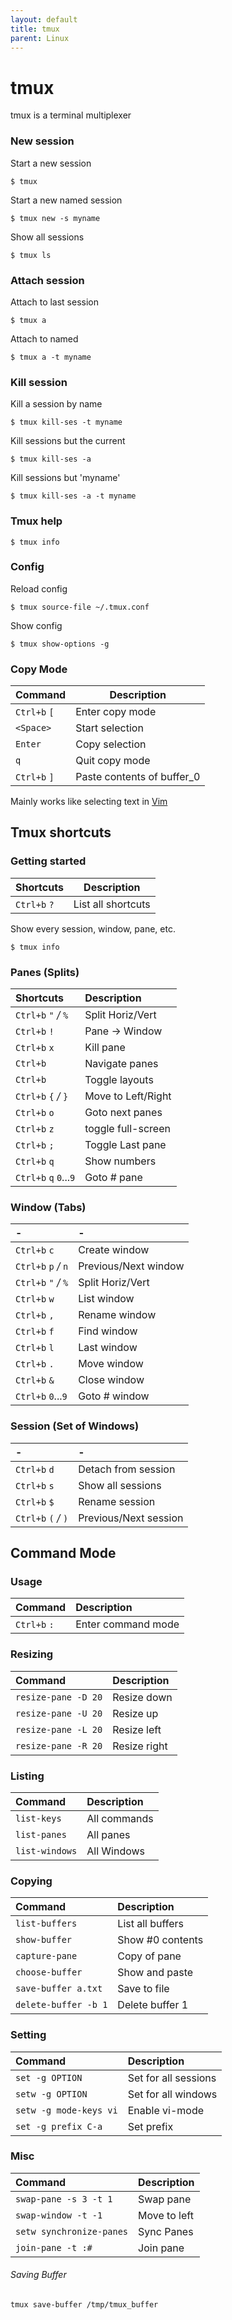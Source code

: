 ```yaml
---
layout: default
title: tmux
parent: Linux
---
```


# tmux

tmux is a terminal multiplexer

### New session

Start a new session 
```shell
$ tmux
```

Start a new named session
```shell
$ tmux new -s myname
```

Show all sessions 
```shell
$ tmux ls
```

### Attach session
Attach to last session
```shell
$ tmux a
```

Attach to named 
```shell
$ tmux a -t myname
```

### Kill session
Kill a session by name
```shell
$ tmux kill-ses -t myname
```

Kill sessions but the current 
```shell
$ tmux kill-ses -a
```

Kill sessions but 'myname'
```shell
$ tmux kill-ses -a -t myname
```

### Tmux help


```shell
$ tmux info
```

### Config
Reload config

```shell
$ tmux source-file ~/.tmu­x.conf
```

Show config 
```shell
$ tmux show-options -g
```

### Copy Mode  

| Command             | Description                  |
|---------------------|------------------------------|
| `Ctrl+b` `[`        | Enter copy mode           |
| `<Space>`      | Start selection                         |
| `Enter`         | Copy selection                          |
| `q`                 | Quit copy mode               |
| `Ctrl+b` `]`        | Paste contents of buffer_0 |



Mainly works like selecting text in [Vim](/vim#motions)

## Tmux shortcuts 

### Getting started 

| Shortcuts           | Description                  |
|---------------------|------------------------------|
| `Ctrl+b` `?`        | List all shortcuts           |


Show every session, window, pane, etc.

```shell
$ tmux info
```

### Panes (Splits) 

| Shortcuts | Description |
| :--- | :--- |
| `Ctrl+b` `"` _/_ `%` | Split Horiz/Vert |
| `Ctrl+b` `!` | Pane -&gt; Window |
| `Ctrl+b` `x` | Kill pane |
| `Ctrl+b` | Navigate panes |
| `Ctrl+b` | Toggle layouts |
| `Ctrl+b` `{` _/_ `}` | Move to Left/Right |
| `Ctrl+b` `o` | Goto next panes |
| `Ctrl+b` `z` | toggle full-screen |
| `Ctrl+b` `;` | Toggle Last pane |
| `Ctrl+b` `q` | Show numbers |
| `Ctrl+b` `q` `0`...`9` | Goto \# pane |



### Window \(Tabs\) 

| - | - |
| :--- | :--- |
| `Ctrl+b` `c` | Create window |
| `Ctrl+b` `p` _/_ `n` | Previous/Next window |
| `Ctrl+b` `"` _/_ `%` | Split Horiz/Vert |
| `Ctrl+b` `w` | List window |
| `Ctrl+b` `,` | Rename window |
| `Ctrl+b` `f` | Find window |
| `Ctrl+b` `l` | Last window |
| `Ctrl+b` `.` | Move window |
| `Ctrl+b` `&` | Close window |
| `Ctrl+b` `0`...`9` | Goto \# window |



### Session \(Set of Windows\)

| - | - |
| :--- | :--- |
| `Ctrl+b` `d` | Detach from session |
| `Ctrl+b` `s` | Show all sessions |
| `Ctrl+b` `$` | Rename session |
| `Ctrl+b` `(` _/_ `)` | Previous/Next session |



## Command Mode 

### Usage 

| Command | Description |
| :--- | :--- |
| `Ctrl+b` `:` | Enter command mode |



### Resizing

| Command | Description |
| :--- | :--- |
| `resize-pane -D 20` | Resize down |
| `resize-pane -U 20` | Resize up |
| `resize-pane -L 20` | Resize left |
| `resize-pane -R 20` | Resize right |

### Listing

| Command | Description |
| :--- | :--- |
| `list-keys` | All commands |
| `list-panes` | All panes |
| `list-windows` | All Windows |

### Copying

| Command | Description |
| :--- | :--- |
| `list-buffers` | List all buffers |
| `show-buffer` | Show \#0 contents |
| `capture-pane` | Copy of pane |
| `choose-buffer` | Show and paste |
| `save-buffer a.txt` | Save to file |
| `delete-buffer -b 1` | Delete buffer 1 |

### Setting

| Command | Description |
| :--- | :--- |
| `set -g OPTION`           | Set for all sessions  |
| `setw -g OPTION`          | Set for all windows   | 
| `setw -g mode-keys vi`    | Enable vi-mode        |
| `set -g prefix C-a`       | Set prefix            |

### Misc

| Command | Description |
| :--- | :--- |
| `swap-pane -s 3 -t 1` | Swap pane |
| `swap-window -t -1` | Move to left |
| `setw synchronize-panes` | Sync Panes |
| `join-pane -t :#` | Join pane |


###### Saving Buffer

```shell
tmux save-buffer /tmp/tmux_buffer
```